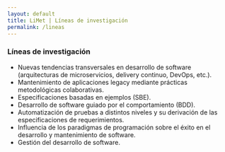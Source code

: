 ```yaml
---
layout: default
title: LiMet | Líneas de investigación
permalink: /lineas
---
```

### Líneas de investigación

- Nuevas tendencias transversales en desarrollo de software (arquitecturas de microservicios, delivery continuo, DevOps, etc.).
- Mantenimiento de aplicaciones legacy mediante prácticas metodológicas colaborativas.
- Especificaciones basadas en ejemplos (SBE).
- Desarrollo de software guiado por el comportamiento (BDD).
- Automatización de pruebas a distintos niveles y su derivación de las especificaciones de requerimientos.
- Influencia de los paradigmas de programación sobre el éxito en el desarrollo y mantenimiento de software.
- Gestión del desarrollo de software.
